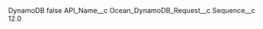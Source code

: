 <?xml version="1.0" encoding="UTF-8"?>
<CustomMetadata xmlns="http://soap.sforce.com/2006/04/metadata" xmlns:xsi="http://www.w3.org/2001/XMLSchema-instance" xmlns:xsd="http://www.w3.org/2001/XMLSchema">
    <label>DynamoDB</label>
    <protected>false</protected>
    <values>
        <field>API_Name__c</field>
        <value xsi:type="xsd:string">Ocean_DynamoDB_Request__c</value>
    </values>
    <values>
        <field>Sequence__c</field>
        <value xsi:type="xsd:double">12.0</value>
    </values>
</CustomMetadata>
